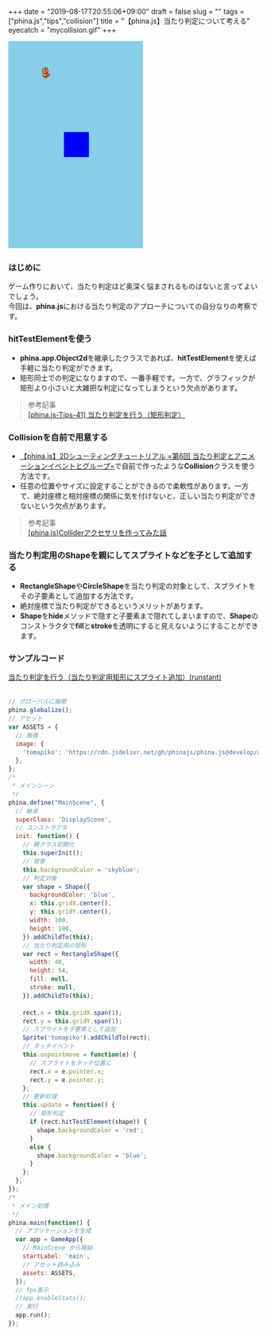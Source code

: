 +++
date = "2019-08-17T20:55:06+09:00"
draft = false
slug = ""
tags = ["phina.js","tips","collision"]
title = "【phina.js】当たり判定について考える"
eyecatch = "mycollision.gif"
+++

![mycollision.gif](mycollision.gif)

### はじめに
ゲーム作りにおいて、当たり判定ほど奥深く悩まされるものはないと言ってよいでしょう。   
今回は、**phina.js**における当たり判定のアプローチについての自分なりの考察です。

### hitTestElementを使う
- **phina.app.Object2d**を継承したクラスであれば、**hitTestElement**を使えば手軽に当たり判定ができます。
- 矩形同士での判定になりますので、一番手軽です。一方で、グラフィックが矩形より小さいと大雑把な判定になってしまうという欠点があります。

> 参考記事   
> [[phina.js-Tips-41] 当たり判定を行う（矩形判定）](https://qiita.com/alkn203/items/2e567ee47a4a1a8b8ee4)

### Collisionを自前で用意する
- [	【phina.js】2Dシューティングチュートリアル =第6回 当たり判定とアニメーションイベントとグループ=](https://alkn203.github.io/blog/posts/tutorials/phina-shooting-06/)で自前で作ったような**Collision**クラスを使う方法です。
- 任意の位置やサイズに設定することができるので柔軟性があります。一方で、絶対座標と相対座標の関係に気を付けないと、正しい当たり判定ができないという欠点があります。

> 参考記事   
> [[phina.js]Colliderアクセサリを作ってみた話](https://qiita.com/alkn203/items/8c24d433e9eb8ea0f4bc)

### 当たり判定用のShapeを親にしてスプライトなどを子として追加する
- **RectangleShape**や**CircleShape**を当たり判定の対象として、スプライトをその子要素として追加する方法です。
- 絶対座標で当たり判定ができるというメリットがあります。
- **Shape**を**hide**メソッドで隠すと子要素まで隠れてしまいますので、**Shape**のコンストラクタで**fill**と**stroke**を透明にすると見えないようにすることができます。

### サンプルコード

[当たり判定を行う（当たり判定用矩形にスプライト追加）(runstant)](https://runstant.com/alkn203/projects/e0239f85)

```javascript

// グローバルに展開
phina.globalize();
// アセット
var ASSETS = {
  // 画像
  image: {
    'tomapiko': 'https://cdn.jsdelivr.net/gh/phinajs/phina.js@develop/assets/images/tomapiko.png',
  },
};
/*
 * メインシーン
 */
phina.define("MainScene", {
  // 継承
  superClass: 'DisplayScene',
  // コンストラクタ
  init: function() {
    // 親クラス初期化
    this.superInit();
    // 背景
    this.backgroundColor = 'skyblue';
    // 判定対象
    var shape = Shape({
      backgroundColor: 'blue',
      x: this.gridX.center(),
      y: this.gridY.center(),
      width: 100,
      height: 100,
    }).addChildTo(this);
    // 当たり判定用の矩形
    var rect = RectangleShape({
      width: 40,
      height: 54,
      fill: null,
      stroke: null,
    }).addChildTo(this);

    rect.x = this.gridX.span(1);
    rect.y = this.gridY.span(1);
    // スプライトを子要素として追加
    Sprite('tomapiko').addChildTo(rect);
    // タッチイベント
    this.onpointmove = function(e) {
      // スプライトをタッチ位置に
      rect.x = e.pointer.x;
      rect.y = e.pointer.y;
    };
    // 更新処理
    this.update = function() {
      // 矩形判定
      if (rect.hitTestElement(shape)) {
        shape.backgroundColor = 'red';
      }
      else {
        shape.backgroundColor = 'blue';
      }
    };
  },
});
/*
 * メイン処理
 */
phina.main(function() {
  // アプリケーションを生成
  var app = GameApp({
    // MainScene から開始
    startLabel: 'main',
    // アセット読み込み
    assets: ASSETS,
  });
  // fps表示
  //app.enableStats();
  // 実行
  app.run();
});

```